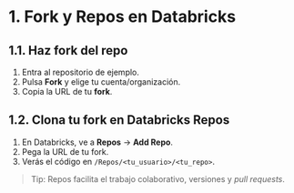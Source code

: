 # 1. Fork y Repos en Databricks

## 1.1. Haz fork del repo
1. Entra al repositorio de ejemplo.
2. Pulsa **Fork** y elige tu cuenta/organización.
3. Copia la URL de tu **fork**.

## 1.2. Clona tu fork en Databricks Repos
1. En Databricks, ve a **Repos** → **Add Repo**.
2. Pega la URL de tu fork.
3. Verás el código en `/Repos/<tu_usuario>/<tu_repo>`.

> Tip: Repos facilita el trabajo colaborativo, versiones y *pull requests*.
